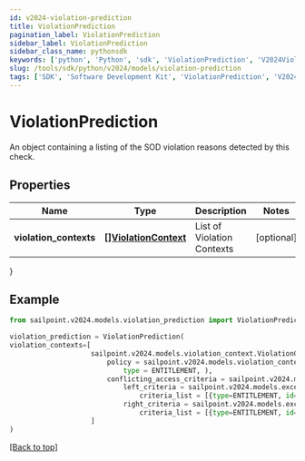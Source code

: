 ```yaml
---
id: v2024-violation-prediction
title: ViolationPrediction
pagination_label: ViolationPrediction
sidebar_label: ViolationPrediction
sidebar_class_name: pythonsdk
keywords: ['python', 'Python', 'sdk', 'ViolationPrediction', 'V2024ViolationPrediction'] 
slug: /tools/sdk/python/v2024/models/violation-prediction
tags: ['SDK', 'Software Development Kit', 'ViolationPrediction', 'V2024ViolationPrediction']
---
```


# ViolationPrediction

An object containing a listing of the SOD violation reasons detected by this check.

## Properties

Name | Type | Description | Notes
------------ | ------------- | ------------- | -------------
**violation_contexts** | [**[]ViolationContext**](violation-context) | List of Violation Contexts | [optional] 
}

## Example

```python
from sailpoint.v2024.models.violation_prediction import ViolationPrediction

violation_prediction = ViolationPrediction(
violation_contexts=[
                    sailpoint.v2024.models.violation_context.ViolationContext(
                        policy = sailpoint.v2024.models.violation_context_policy.ViolationContext_policy(
                            type = ENTITLEMENT, ), 
                        conflicting_access_criteria = sailpoint.v2024.models.exception_access_criteria.ExceptionAccessCriteria(
                            left_criteria = sailpoint.v2024.models.exception_criteria.ExceptionCriteria(
                                criteria_list = [{type=ENTITLEMENT, id=2c9180866166b5b0016167c32ef31a66, existing=true}, {type=ENTITLEMENT, id=2c9180866166b5b0016167c32ef31a67, existing=false}], ), 
                            right_criteria = sailpoint.v2024.models.exception_criteria.ExceptionCriteria(
                                criteria_list = [{type=ENTITLEMENT, id=2c9180866166b5b0016167c32ef31a66, existing=true}, {type=ENTITLEMENT, id=2c9180866166b5b0016167c32ef31a67, existing=false}], ), ), )
                    ]
)

```
[[Back to top]](#) 

